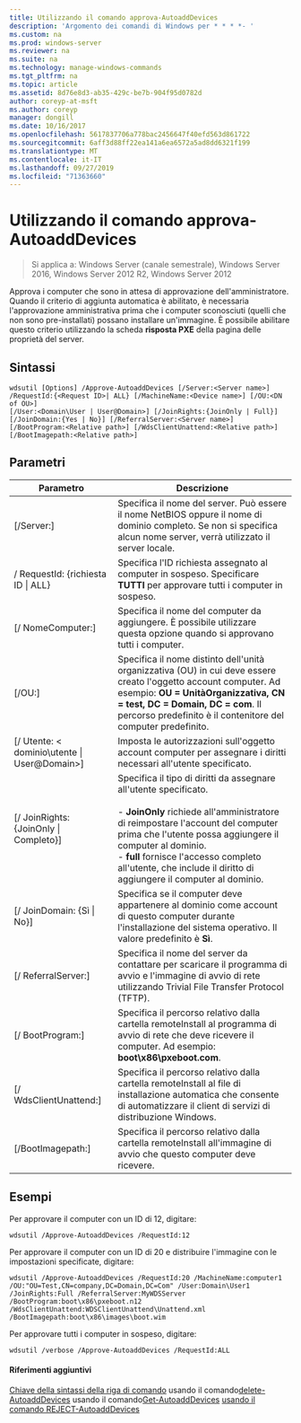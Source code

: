 ```yaml
---
title: Utilizzando il comando approva-AutoaddDevices
description: 'Argomento dei comandi di Windows per * * * *- '
ms.custom: na
ms.prod: windows-server
ms.reviewer: na
ms.suite: na
ms.technology: manage-windows-commands
ms.tgt_pltfrm: na
ms.topic: article
ms.assetid: 8d76e8d3-ab35-429c-be7b-904f95d0782d
author: coreyp-at-msft
ms.author: coreyp
manager: dongill
ms.date: 10/16/2017
ms.openlocfilehash: 5617837706a778bac2456647f40efd563d861722
ms.sourcegitcommit: 6aff3d88ff22ea141a6ea6572a5ad8dd6321f199
ms.translationtype: MT
ms.contentlocale: it-IT
ms.lasthandoff: 09/27/2019
ms.locfileid: "71363660"
---
```

# <a name="using-the-approve-autoadddevices-command"></a>Utilizzando il comando approva-AutoaddDevices

>Si applica a: Windows Server (canale semestrale), Windows Server 2016, Windows Server 2012 R2, Windows Server 2012

Approva i computer che sono in attesa di approvazione dell'amministratore. Quando il criterio di aggiunta automatica è abilitato, è necessaria l'approvazione amministrativa prima che i computer sconosciuti (quelli che non sono pre-installati) possano installare un'immagine. È possibile abilitare questo criterio utilizzando la scheda **risposta PXE** della pagina delle proprietà del server.
## <a name="syntax"></a>Sintassi
```
wdsutil [Options] /Approve-AutoaddDevices [/Server:<Server name>] /RequestId:{<Request ID>| ALL} [/MachineName:<Device name>] [/OU:<DN of OU>] 
[/User:<Domain\User | User@Domain>] [/JoinRights:{JoinOnly | Full}] [/JoinDomain:{Yes | No}] [/ReferralServer:<Server name>] [/BootProgram:<Relative path>] [/WdsClientUnattend:<Relative path>] [/BootImagepath:<Relative path>]
```
## <a name="parameters"></a>Parametri
|Parametro|Descrizione|
|-------|--------|
|[/Server:<Server name>]|Specifica il nome del server. Può essere il nome NetBIOS oppure il nome di dominio completo. Se non si specifica alcun nome server, verrà utilizzato il server locale.|
|/ RequestId: {richiesta ID &#124; ALL}|Specifica l'ID richiesta assegnato al computer in sospeso. Specificare **TUTTI** per approvare tutti i computer in sospeso.|
|[/ NomeComputer:<Device name>]|Specifica il nome del computer da aggiungere. È possibile utilizzare questa opzione quando si approvano tutti i computer.|
|[/OU:<DN of OU>]|Specifica il nome distinto dell'unità organizzativa (OU) in cui deve essere creato l'oggetto account computer. Ad esempio:  **OU = UnitàOrganizzativa, CN = test, DC = Domain, DC = com**. Il percorso predefinito è il contenitore del computer predefinito.|
|[/ Utente: < dominio\utente &#124; User@Domain>]|Imposta le autorizzazioni sull'oggetto account computer per assegnare i diritti necessari all'utente specificato.|
|[/ JoinRights: {JoinOnly &#124; Completo}]|Specifica il tipo di diritti da assegnare all'utente specificato.<br /><br />-   **JoinOnly** richiede all'amministratore di reimpostare l'account del computer prima che l'utente possa aggiungere il computer al dominio.<br />-   **full** fornisce l'accesso completo all'utente, che include il diritto di aggiungere il computer al dominio.|
|[/ JoinDomain: {Sì &#124; No}]|Specifica se il computer deve appartenere al dominio come account di questo computer durante l'installazione del sistema operativo. Il valore predefinito è **Sì**.|
|[/ ReferralServer:<Server name>]|Specifica il nome del server da contattare per scaricare il programma di avvio e l'immagine di avvio di rete utilizzando Trivial File Transfer Protocol (TFTP).|
|[/ BootProgram:<Relative path>]|Specifica il percorso relativo dalla cartella remoteInstall al programma di avvio di rete che deve ricevere il computer. Ad esempio: **boot\x86\pxeboot.com**.|
|[/ WdsClientUnattend:<Relative path>]|Specifica il percorso relativo dalla cartella remoteInstall al file di installazione automatica che consente di automatizzare il client di servizi di distribuzione Windows.|
|[/BootImagepath:<Relative path>]|Specifica il percorso relativo dalla cartella remoteInstall all'immagine di avvio che questo computer deve ricevere.|
## <a name="BKMK_examples"></a>Esempi
Per approvare il computer con un ID di 12, digitare:
```
wdsutil /Approve-AutoaddDevices /RequestId:12
```
Per approvare il computer con un ID di 20 e distribuire l'immagine con le impostazioni specificate, digitare:
```
wdsutil /Approve-AutoaddDevices /RequestId:20 /MachineName:computer1 /OU:"OU=Test,CN=company,DC=Domain,DC=Com" /User:Domain\User1 
/JoinRights:Full /ReferralServer:MyWDSServer /BootProgram:boot\x86\pxeboot.n12 /WdsClientUnattend:WDSClientUnattend\Unattend.xml /BootImagepath:boot\x86\images\boot.wim
```
Per approvare tutti i computer in sospeso, digitare:
```
wdsutil /verbose /Approve-AutoaddDevices /RequestId:ALL
```
#### <a name="additional-references"></a>Riferimenti aggiuntivi
[Chiave della sintassi della riga di comando](command-line-syntax-key.md)
 usando il comando[delete-AutoaddDevices](using-the-delete-autoadddevices-command.md)
 usando il comando[Get-AutoaddDevices](using-the-get-autoadddevices-command.md)
[usando il comando REJECT-AutoaddDevices](using-the-reject-autoadddevices-command.md)
